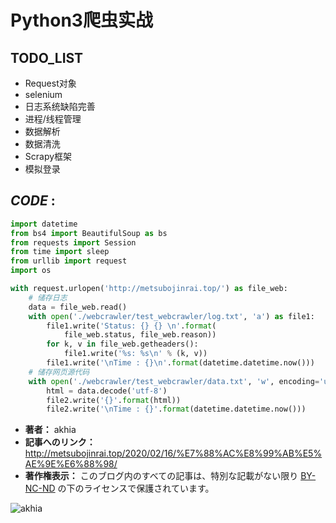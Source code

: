 Python3爬虫实战
==================================================================

TODO\_LIST
-------------------------------------------------

-   Request对象
-   selenium
-   日志系统缺陷完善
-   进程/线程管理
-   数据解析
-   数据清洗
-   Scrapy框架
-   模拟登录

***CODE*** :
-----------------------------------------------------

```python
import datetime
from bs4 import BeautifulSoup as bs
from requests import Session
from time import sleep
from urllib import request
import os

with request.urlopen('http://metsubojinrai.top/') as file_web:
    # 储存日志
    data = file_web.read()
    with open('./webcrawler/test_webcrawler/log.txt', 'a') as file1:
        file1.write('Status: {} {} \n'.format(
            file_web.status, file_web.reason))
        for k, v in file_web.getheaders():
            file1.write('%s: %s\n' % (k, v))
        file1.write('\nTime : {}\n'.format(datetime.datetime.now()))
    # 储存网页源代码
    with open('./webcrawler/test_webcrawler/data.txt', 'w', encoding='utf-8') as file2:
        html = data.decode('utf-8')
        file2.write('{}'.format(html))
        file2.write('\nTime : {}'.format(datetime.datetime.now()))
```

-   **著者：** akhia
-   **記事へのリンク：**
    <http://metsubojinrai.top/2020/02/16/%E7%88%AC%E8%99%AB%E5%AE%9E%E6%88%98/>
-   **著作権表示：** このブログ内のすべての記事は、特別な記載がない限り
    [BY-NC-ND](https://creativecommons.org/licenses/by-nc-nd/4.0/zh-CN)
    の下のライセンスで保護されています。

![akhia](https://avatars1.githubusercontent.com/u/50533365?s=400&u=6af17f99706e4462bd709f69dad33891a481a784&v=4)

